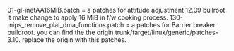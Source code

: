 01-gl-inetAA16MiB.patch = a patches for attitude adjustment 12.09 builroot. it make change to apply 16 MiB in f/w cooking process.
130-mips_remove_plat_dma_functions.patch =  a patches for Barrier breaker buildroot. you can find the the origin trunk/target/linux/generic/patches-3.10. replace the origin with this patches.
